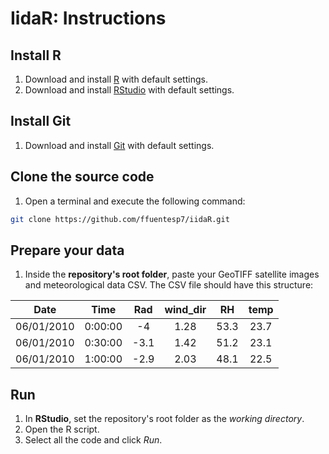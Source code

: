 # IidaR: Instructions

## Install R

1. Download and install [R](https://cran.dcc.uchile.cl) with default settings.
2. Download and install [RStudio](https://posit.co/download/rstudio-desktop) with default settings.

## Install Git

 1. Download and install [Git](https://git-scm.com/downloads) with default settings.

## Clone the source code

 1. Open a terminal and execute the following command:

```bash
git clone https://github.com/ffuentesp7/iidaR.git
```

## Prepare your data

1. Inside the **repository's root folder**, paste your GeoTIFF satellite images and meteorological data CSV. The CSV file should have this structure:

| Date | Time | Rad | wind_dir | RH | temp |
|:----:|:----:|:----:|:----:|:----:|:----:|
| 06/01/2010 | 0:00:00 | -4 | 1.28 | 53.3 | 23.7 |
| 06/01/2010 | 0:30:00 | -3.1 | 1.42 | 51.2 | 23.1 |
| 06/01/2010 | 1:00:00 | -2.9 | 2.03 | 48.1 | 22.5 |

## Run

 1. In **RStudio**, set the repository's root folder as the *working directory*.
 2. Open the R script.
 3. Select all the code and click *Run*.
